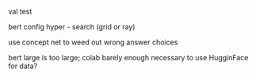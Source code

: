 val
test

bert config
hyper - search (grid or ray)

use concept net to weed out wrong answer choices

bert large is too large; colab barely enough
necessary to use HugginFace for data?
